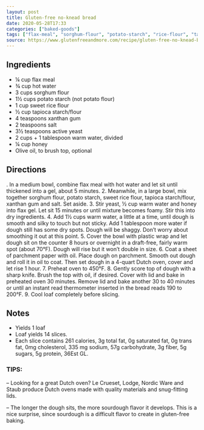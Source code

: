 ```yaml
---
layout: post
title: Gluten-free no-knead bread
date: 2020-05-28T17:33
categories: ["baked-goods"]
tags: ["flax-meal", "sorghum-flour", "potato-starch", "rice-flour", "tapioca-starch", "xanthan-gum", "yeast", "gluten-free"]
source: https://www.glutenfreeandmore.com/recipe/gluten-free-no-knead-bread/
---
```


## Ingredients
	
- ¼ cup flax meal
- ¾ cup hot water
- 3 cups sorghum flour
- 1½ cups potato starch (not potato flour)
- 1 cup sweet rice flour
- ½ cup tapioca starch/flour
- 4 teaspoons xanthan gum
- 2 teaspoons salt
- 3½ teaspoons active yeast
- 2 cups + 1 tablespoon warm water, divided
- ¼ cup honey
- Olive oil, to brush top, optional

## Directions

. In a medium bowl, combine flax meal with hot water and let sit until thickened into a gel, about 5 minutes.
2. Meanwhile, in a large bowl, mix together sorghum flour, potato starch, sweet rice flour, tapioca starch/flour, xanthan gum and salt. Set aside.
3. Stir yeast, ½ cup warm water and honey into flax gel. Let sit 15 minutes or until mixture becomes foamy. Stir this into dry ingredients.
4. Add 1½ cups warm water, a little at a time, until dough is smooth and silky to touch but not sticky. Add 1 tablespoon more water if dough still has some dry spots. Dough will be shaggy. Don’t worry about smoothing it out at this point.
5. Cover the bowl with plastic wrap and let dough sit on the counter 8 hours or overnight in a draft-free, fairly warm spot (about 70°F). Dough will rise but it won’t double in size.
6. Coat a sheet of parchment paper with oil. Place dough on parchment. Smooth out dough and roll it in oil to coat. Then set dough in a 4-quart Dutch oven, cover and let rise 1 hour.
7. Preheat oven to 450°F.
8. Gently score top of dough with a sharp knife. Brush the top with oil, if desired. Cover with lid and bake in preheated oven 30 minutes. Remove lid and bake another 30 to 40 minutes or until an instant read thermometer inserted in the bread reads 190 to 200°F.
9. Cool loaf completely before slicing.


## Notes

- Yields 1 loaf
- Loaf yields 14 slices. 
- Each slice contains 261 calories, 3g total fat, 0g saturated fat, 0g trans fat, 0mg cholesterol, 335 mg sodium, 57g carbohydrate, 3g fiber, 5g sugars, 5g protein, 36Est GL.

### TIPS: ###

– Looking for a great Dutch oven? Le Crueset, Lodge, Nordic Ware and Staub produce Dutch ovens made with quality materials and snug-fitting lids.

– The longer the dough sits, the more sourdough flavor it develops. This is a nice surprise, since sourdough is a difficult flavor to create in gluten-free baking.

